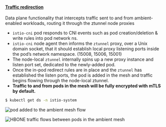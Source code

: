 #### [Traffic redirection](https://istio.io/latest/docs/ambient/architecture/traffic-redirection/)

Data plane functionality that intercepts traffic sent to and from ambient-enabled workloads, routing it through the ztunnel node proxies

- `istio-cni` pod responds to CNI events such as pod creation/deletion & write rules into pod network ns.
- `istio-cni` node agent then informs the `ztunnel` proxy, over a Unix domain socket, that it should establish local proxy listening ports inside the pod’s network namespace. (15008, 15006, 15001)
- The node-local `ztunnel` internally spins up a new proxy instance and listen port set, dedicated to the newly-added pod.
- Once the in-pod redirect rules are in place and the `ztunnel` has established the listen ports, the pod is added in the mesh and traffic begins flowing through the node-local ztunnel.
- **Traffic to and from pods in the mesh will be fully encrypted with mTLS by default.**

```bash
$ kubectl get ds -n istio-system
```



![pod added to the ambient mesh flow](https://istio.io/latest/docs/ambient/architecture/traffic-redirection/pod-added-to-ambient.svg)



![HBONE traffic flows between pods in the ambient mesh](https://istio.io/latest/docs/ambient/architecture/traffic-redirection/traffic-flows-between-pods-in-ambient.svg)